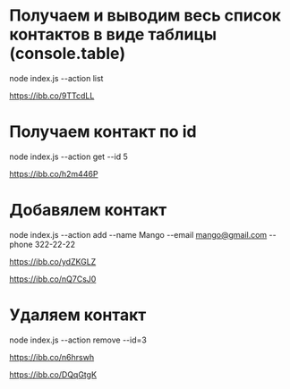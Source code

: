 # Получаем и выводим весь список контактов в виде таблицы (console.table)

node index.js --action list

https://ibb.co/9TTcdLL

# Получаем контакт по id

node index.js --action get --id 5

https://ibb.co/h2m446P

# Добавялем контакт

node index.js --action add --name Mango --email mango@gmail.com --phone
322-22-22

https://ibb.co/ydZKGLZ

https://ibb.co/nQ7CsJ0

# Удаляем контакт

node index.js --action remove --id=3

https://ibb.co/n6hrswh

https://ibb.co/DQqGtgK
